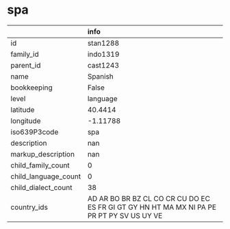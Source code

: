 # spa
|                      | info                                                                                      |
|:---------------------|:------------------------------------------------------------------------------------------|
| id                   | stan1288                                                                                  |
| family_id            | indo1319                                                                                  |
| parent_id            | cast1243                                                                                  |
| name                 | Spanish                                                                                   |
| bookkeeping          | False                                                                                     |
| level                | language                                                                                  |
| latitude             | 40.4414                                                                                   |
| longitude            | -1.11788                                                                                  |
| iso639P3code         | spa                                                                                       |
| description          | nan                                                                                       |
| markup_description   | nan                                                                                       |
| child_family_count   | 0                                                                                         |
| child_language_count | 0                                                                                         |
| child_dialect_count  | 38                                                                                        |
| country_ids          | AD AR BO BR BZ CL CO CR CU DO EC ES FR GI GT GY HN HT MA MX NI PA PE PR PT PY SV US UY VE |
